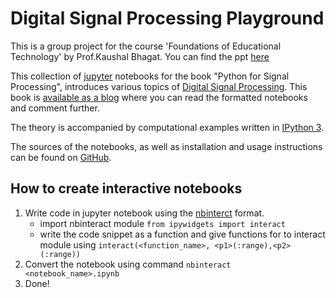 # Digital Signal Processing Playground

This is a group project for the course 'Foundations of Educational Technology' by Prof.Kaushal Bhagat.
You can find the ppt [here](https://docs.google.com/presentation/d/1Dbipr_cSxPfVV9mUocxhtRKsTAuKE0nQO6y44M568G4/edit?usp=sharing)

This collection of [jupyter](https://jupyter.org/) notebooks for the book "Python for Signal Processing", introduces various topics of [Digital Signal Processing](https://en.wikipedia.org/wiki/Digital_signal_processing). This book is [available as a
blog](http://python-for-signal-processing.blogspot.com) where you can read the formatted notebooks and comment further.

The theory is accompanied by computational examples written in [IPython 3](http://ipython.org/).

The sources of the notebooks, as well as installation and usage instructions can be found on [GitHub](https://github.com/nishchalk/dsp_playground).


## How to create interactive notebooks
1. Write code in jupyter notebook using the [nbinterct](https://www.nbinteract.com/) format.
	* import nbinteract module `from ipywidgets import interact`
	* write the code snippet as a function and give functions for to interact module using `interact(<function_name>, <p1>(:range),<p2>(:range))`
2. Convert the notebook using command `nbinteract <notebook_name>.ipynb`
3. Done!